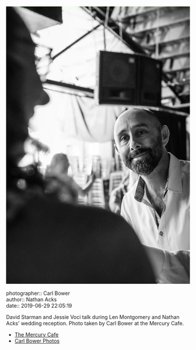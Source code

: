 ![David Starman and Jessie Starman Voci talk](assets/2019-06-29-set-4-the-dance-72.webp)

photographer:: Carl Bower  
author:: Nathan Acks  
date:: 2019-06-29 22:05:19

David Starman and Jessie Voci talk during Len Montgomery and Nathan Acks' wedding reception. Photo taken by Carl Bower at the Mercury Cafe.

* [The Mercury Cafe](http://mercurycafe.com)
* [Carl Bower Photos](https://carlbowerphotos.com)
